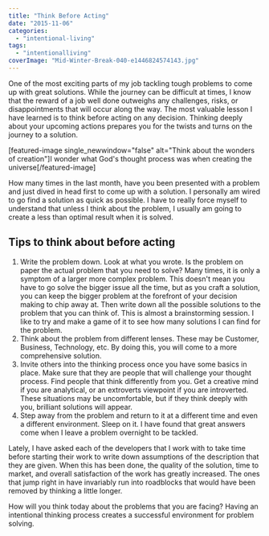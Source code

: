 ```yaml
---
title: "Think Before Acting"
date: "2015-11-06"
categories: 
  - "intentional-living"
tags: 
  - "intentionalliving"
coverImage: "Mid-Winter-Break-040-e1446824574143.jpg"
---
```


One of the most exciting parts of my job tackling tough problems to come up with great solutions. While the journey can be difficult at times, I know that the reward of a job well done outweighs any challenges, risks, or disappointments that will occur along the way. The most valuable lesson I have learned is to think before acting on any decision. Thinking deeply about your upcoming actions prepares you for the twists and turns on the journey to a solution.

\[featured-image single\_newwindow="false" alt="Think about the wonders of creation"\]I wonder what God's thought process was when creating the universe\[/featured-image\]

How many times in the last month, have you been presented with a problem and just dived in head first to come up with a solution. I personally am wired to go find a solution as quick as possible. I have to really force myself to understand that unless I think about the problem, I usually am going to create a less than optimal result when it is solved.

## Tips to think about before acting

1. Write the problem down. Look at what you wrote. Is the problem on paper the actual problem that you need to solve? Many times, it is only a symptom of a larger more complex problem. This doesn't mean you have to go solve the bigger issue all the time, but as you craft a solution, you can keep the bigger problem at the forefront of your decision making to chip away at. Then write down all the possible solutions to the problem that you can think of. This is almost a brainstorming session. I like to try and make a game of it to see how many solutions I can find for the problem.
2. Think about the problem from different lenses. These may be Customer, Business, Technology, etc. By doing this, you will come to a more comprehensive solution.
3. Invite others into the thinking process once you have some basics in place. Make sure that they are people that will challenge your thought process. Find people that think differently from you. Get a creative mind if you are analytical, or an extroverts viewpoint if you are introverted. These situations may be uncomfortable, but if they think deeply with you, brilliant solutions will appear.
4. Step away from the problem and return to it at a different time and even a different environment. Sleep on it. I have found that great answers come when I leave a problem overnight to be tackled.

Lately, I have asked each of the developers that I work with to take time before starting their work to write down assumptions of the description that they are given. When this has been done, the quality of the solution, time to market, and overall satisfaction of the work has greatly increased. The ones that jump right in have invariably run into roadblocks that would have been removed by thinking a little longer.

How will you think today about the problems that you are facing? Having an intentional thinking process creates a successful environment for problem solving.
